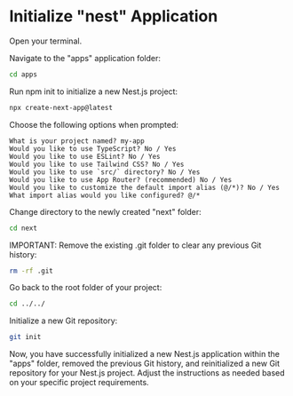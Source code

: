 # Initialize "nest" Application

Open your terminal.

Navigate to the "apps" application folder:

```bash
cd apps
```

Run npm init to initialize a new Nest.js project:

```bash
npx create-next-app@latest
```

Choose the following options when prompted:

```terminal
What is your project named? my-app
Would you like to use TypeScript? No / Yes
Would you like to use ESLint? No / Yes
Would you like to use Tailwind CSS? No / Yes
Would you like to use `src/` directory? No / Yes
Would you like to use App Router? (recommended) No / Yes
Would you like to customize the default import alias (@/*)? No / Yes
What import alias would you like configured? @/*
```

Change directory to the newly created "next" folder:

```bash
cd next
```

IMPORTANT: Remove the existing .git folder to clear any previous Git history:

```bash
rm -rf .git
```

Go back to the root folder of your project:

```bash
cd ../../
```

Initialize a new Git repository:

```bash
git init
```

Now, you have successfully initialized a new Nest.js application within the "apps" folder, removed the previous Git history, and reinitialized a new Git repository for your Nest.js project. Adjust the instructions as needed based on your specific project requirements.
